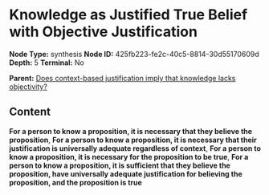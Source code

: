 # Knowledge as Justified True Belief with Objective Justification

**Node Type:** synthesis
**Node ID:** 425fb223-fe2c-40c5-8814-30d55170609d
**Depth:** 5
**Terminal:** No

**Parent:** [Does context-based justification imply that knowledge lacks objectivity?](does-context-based-justification-imply-that-knowledge-lacks-objectivity-antithesis-4381405d-3efa-4e5e-959d-05b764150900.md)

## Content

**For a person to know a proposition, it is necessary that they believe the proposition**, **For a person to know a proposition, it is necessary that their justification is universally adequate regardless of context**, **For a person to know a proposition, it is necessary for the proposition to be true**, **For a person to know a proposition, it is sufficient that they believe the proposition, have universally adequate justification for believing the proposition, and the proposition is true**
